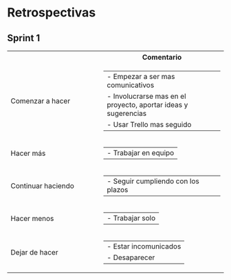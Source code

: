 # Retrospectivas

## Sprint 1
<table width="100%" cellspacing="0" cellpadding="0">
    <tbody>
        <tr>
            <th width="200">
                &nbsp;
            </th>
            <th>
                Comentario
            </th>
        </tr>
        <tr>
            <td>
                Comenzar a hacer
            </td>
            <td>
                <table width="100%">
                    <tbody>
                        <tr>
                            <td>
                                - Empezar a ser mas comunicativos
                            </td>
                        </tr>
                        <tr>
                            <td>
                                - Involucrarse mas en el proyecto, aportar ideas y sugerencias
                            </td>
                        </tr>
                        <tr>
                            <td>
                                - Usar Trello mas seguido
                            </td>
                        </tr>
                    </tbody>
                </table>
            </td>
        </tr>
        <tr>
            <td>
                Hacer más
            </td>
            <td>
                <table width="100%">
                    <tbody>
                        <tr>
                            <td>
                                - Trabajar en equipo
                            </td>
                        </tr>
                    </tbody>
                </table>
            </td>
        </tr>
        <tr>
            <td>
                Continuar haciendo
            </td>
            <td>
                <table width="100%">
                    <tbody>
                        <tr>
                            <td>
                                - Seguir cumpliendo con los plazos
                            </td>
                        </tr>
                    </tbody>
                </table>
            </td>
        </tr>
        <tr>
            <td>
                Hacer menos
            </td>
            <td>
                <table width="100%">
                    <tbody>
                        <tr>
                            <td>
                                - Trabajar solo
                            </td>
                        </tr>
                    </tbody>
                </table>
            </td>
        </tr>
        <tr>
            <td>
                Dejar de hacer
            </td>
            <td>
                <table width="100%">
                    <tbody>
                        <tr>
                            <td>
                                - Estar incomunicados
                            </td>
                        </tr>
                        <tr>
                            <td>
                                - Desaparecer
                            </td>
                        </tr>
                    </tbody>
                </table>
            </td>
        </tr>
    </tbody>
</table>